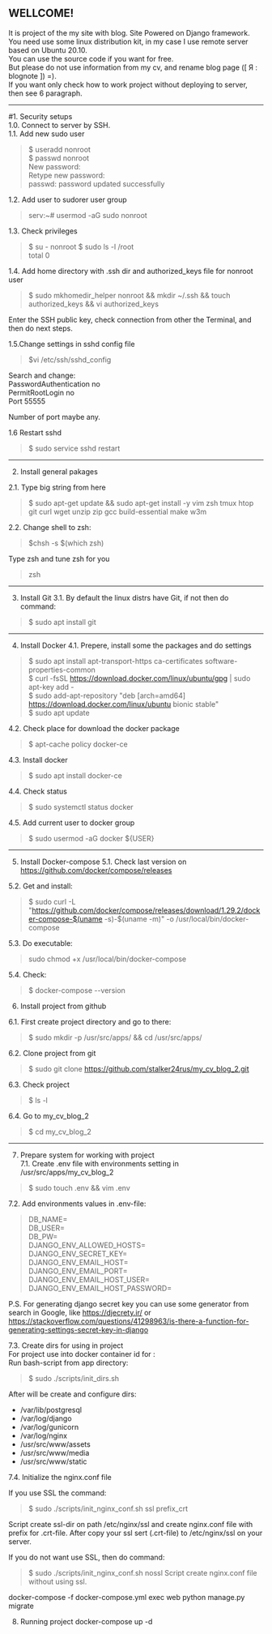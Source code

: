 WELLCOME!
---

It is project of the my site with blog. Site Powered on Django framework.  
You need use some linux distribution kit, in my case I use remote server based on Ubuntu 20.10.  
You can use the source code if you want for free.   
But please do not use information from my cv, and rename blog page ([ Я : blognote ]) =).  
If you want only check how to work project without deploying to server, then see 6 paragraph.  

------------

#1. Security setups  
1.0. Connect to server by SSH.  
1.1. Add new sudo user   
> $ useradd nonroot   
> $ passwd nonroot  
> New password:  
> Retype new password:  
> passwd: password updated successfully  

1.2. Add user to sudorer user group
> serv:~# usermod -aG sudo nonroot

1.3. Check privileges  
> $ su - nonroot
> $ sudo ls -l /root  
> total 0  

1.4. Add home directory with .ssh dir and authorized_keys file for nonroot user
> $ sudo mkhomedir_helper nonroot && mkdir ~/.ssh && touch authorized_keys && vi authorized_keys
  
Enter the SSH public key, check connection from other the Terminal, and then do next steps.

1.5.Change settings in sshd config file  
> $vi /etc/ssh/sshd_config  

Search and change:  
PasswordAuthentication no  
PermitRootLogin no  
Port 55555  
  
Number of port maybe any.  

1.6 Restart sshd  
> $ sudo service sshd restart  

------------

2. Install general pakages

2.1. Type big string from here
> $ sudo apt-get update && sudo apt-get install -y vim zsh tmux htop git curl wget unzip zip gcc build-essential make w3m

2.2. Change shell to zsh:
> $chsh -s $(which zsh)  

Type zsh and tune zsh for you  
> zsh

------------

3. Install Git
3.1. By default the linux distrs have Git, if not then do command:
> $ sudo apt install git

------------ 
4. Install Docker
4.1. Prepere, install some the packages and do settings   
> $ sudo apt install apt-transport-https ca-certificates software-properties-common  
> $ curl -fsSL https://download.docker.com/linux/ubuntu/gpg | sudo apt-key add -  
> $ sudo add-apt-repository "deb [arch=amd64] https://download.docker.com/linux/ubuntu bionic stable"  
> $ sudo apt update  

4.2. Check place for download the docker package
> $ apt-cache policy docker-ce

4.3. Install docker
> $ sudo apt install docker-ce

4.4. Check status
> $ sudo systemctl status docker

4.5. Add current user to docker group
> $ sudo usermod -aG docker ${USER}

------------

5. Install Docker-compose
5.1. Check last version on https://github.com/docker/compose/releases

5.2. Get and install:
> $ sudo curl -L "https://github.com/docker/compose/releases/download/1.29.2/docker-compose-$(uname -s)-$(uname -m)" -o /usr/local/bin/docker-compose

5.3. Do executable:
> sudo chmod +x /usr/local/bin/docker-compose

5.4. Check:
> $ docker-compose --version


6. Install project from github

6.1. First create project directory and go to there:
> $ sudo mkdir -p /usr/src/apps/ && cd /usr/src/apps/

6.2. Clone project from git
> $ sudo git clone https://github.com/stalker24rus/my_cv_blog_2.git

6.3. Check project
> $ ls -l

6.4. Go to my_cv_blog_2
> $ cd my_cv_blog_2

------------

7. Prepare system for working with project   
7.1. Create .env file with environments setting in /usr/src/apps/my_cv_blog_2  
> $ sudo touch .env && vim .env   

7.2. Add environments values in .env-file:    
> DB_NAME=  
> DB_USER=  
> DB_PW=    
> DJANGO_ENV_ALLOWED_HOSTS=   
> DJANGO_ENV_SECRET_KEY=   
> DJANGO_ENV_EMAIL_HOST=   
> DJANGO_ENV_EMAIL_PORT=   
> DJANGO_ENV_EMAIL_HOST_USER=    
> DJANGO_ENV_EMAIL_HOST_PASSWORD=   

P.S. For generating django secret key you can use some generator from search in Google, 
like https://djecrety.ir/ or 
https://stackoverflow.com/questions/41298963/is-there-a-function-for-generating-settings-secret-key-in-django

7.3. Create dirs for using in project   
For  project use into docker container id for :    
Run bash-script from app directory:   
> $ sudo ./scripts/init_dirs.sh   

After will be create and configure dirs:    
- /var/lib/postgresql   
- /var/log/django   
- /var/log/gunicorn   
- /var/log/nginx   
- /usr/src/www/assets   
- /usr/src/www/media    
- /usr/src/www/static     


7.4. Initialize the nginx.conf file 

If you use SSL the command:   
> $ sudo ./scripts/init_nginx_conf.sh ssl prefix_crt

Script create ssl-dir on path /etc/nginx/ssl and create nginx.conf file with prefix for .crt-file.
After copy your ssl sert (.crt-file) to /etc/nginx/ssl on your server.

If you do not want use SSL, then do command:
> $ sudo ./scripts/init_nginx_conf.sh nossl
Script create nginx.conf file without using ssl.

docker-compose -f docker-compose.yml exec web python manage.py migrate

8. Running project
docker-compose up -d

